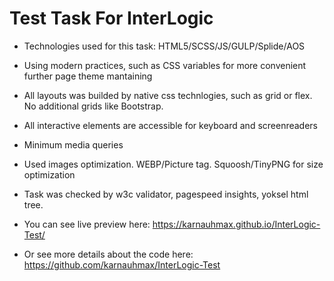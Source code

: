
# Test Task For InterLogic

- Technologies used for this task: HTML5/SCSS/JS/GULP/Splide/AOS
- Using modern practices, such as CSS variables  for more convenient further page theme mantaining
- All layouts was builded by native css technlogies, such as grid or flex. No additional grids like Bootstrap.
- All interactive elements are accessible for keyboard and screenreaders
- Minimum media queries
- Used images optimization. WEBP/Picture tag. Squoosh/TinyPNG for size optimization
- Task was checked by w3c validator, pagespeed insights, yoksel html tree.

- You can see live preview here: https://karnauhmax.github.io/InterLogic-Test/
- Or see more details about the code here: https://github.com/karnauhmax/InterLogic-Test


